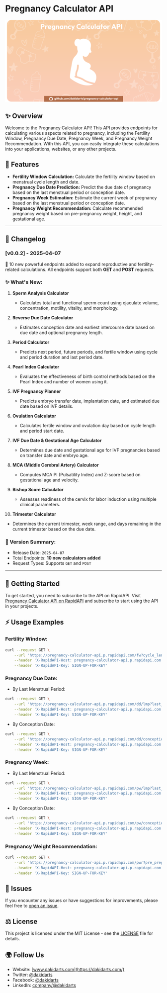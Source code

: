# Pregnancy Calculator API

![Cover Photo](assets/cover.png)

## ✨ Overview

Welcome to the Pregnancy Calculator API! This API provides endpoints for calculating various aspects related to pregnancy, including the Fertility Window, Pregnancy Due Date, Pregnancy Week, and Pregnancy Weight Recommendation. With this API, you can easily integrate these calculations into your applications, websites, or any other projects.

## 🚀 Features

- **Fertility Window Calculation:** Calculate the fertility window based on menstrual cycle length and date.
- **Pregnancy Due Date Prediction:** Predict the due date of pregnancy based on the last menstrual period or conception date.
- **Pregnancy Week Estimation:** Estimate the current week of pregnancy based on the last menstrual period or conception date.
- **Pregnancy Weight Recommendation:** Calculate recommended pregnancy weight based on pre-pregnancy weight, height, and gestational age.

---

## 📌 Changelog

### [v0.0.2] - 2025-04-07
 🚀 10 new powerful endpoints added to expand reproductive and fertility-related calculations. All endpoints support both **GET** and **POST** requests.

### ✨ What's New:

1. **Sperm Analysis Calculator**
   - Calculates total and functional sperm count using ejaculate volume, concentration, motility, vitality, and morphology.

2. **Reverse Due Date Calculator**
   - Estimates conception date and earliest intercourse date based on due date and optional pregnancy length.

3. **Period Calculator**
   - Predicts next period, future periods, and fertile window using cycle and period duration and last period date.

4. **Pearl Index Calculator**
   - Evaluates the effectiveness of birth control methods based on the Pearl Index and number of women using it.

5. **IVF Pregnancy Planner**
   - Predicts embryo transfer date, implantation date, and estimated due date based on IVF details.

6. **Ovulation Calculator**
   - Calculates fertile window and ovulation day based on cycle length and period start date.

7. **IVF Due Date & Gestational Age Calculator**
   - Determines due date and gestational age for IVF pregnancies based on transfer date and embryo age.

8. **MCA (Middle Cerebral Artery) Calculator**
   - Computes MCA PI (Pulsatility Index) and Z-score based on gestational age and velocity.

9. **Bishop Score Calculator**
   - Assesses readiness of the cervix for labor induction using multiple clinical parameters.

10. **Trimester Calculator**
   - Determines the current trimester, week range, and days remaining in the current trimester based on the due date.


### 🧠 Version Summary:
- Release Date: `2025-04-07`
- Total Endpoints: **10 new calculators added**
- Request Types: Supports `GET` and `POST`

---

## 🏁 Getting Started

To get started, you need to subscribe to the API on RapidAPI. Visit [Pregnancy Calculator API on RapidAPI](https://rapidapi.com/kidddevs/api/pregnancy-calculator-api) and subscribe to start using the API in your projects.

## ⚡️ Usage Examples

### Fertility Window:

```bash
curl --request GET \
	--url 'https://pregnancy-calculator-api.p.rapidapi.com/fw?cycle_length=28&menstrual_date=2023-06-01' \
	--header 'X-RapidAPI-Host: pregnancy-calculator-api.p.rapidapi.com' \
	--header 'X-RapidAPI-Key: SIGN-UP-FOR-KEY' 
```	

### Pregnancy Due Date:

- By Last Menstrual Period:

```bash
curl --request GET \
	--url 'https://pregnancy-calculator-api.p.rapidapi.com/dd/lmp?last_period_date=2023-01-01&cycle_length=28' \
	--header 'X-RapidAPI-Host: pregnancy-calculator-api.p.rapidapi.com' \
	--header 'X-RapidAPI-Key: SIGN-UP-FOR-KEY'
```

- By Conception Date:

```bash
curl --request GET \
	--url 'https://pregnancy-calculator-api.p.rapidapi.com/dd/conception?conception_date=2023-05-01' \
	--header 'X-RapidAPI-Host: pregnancy-calculator-api.p.rapidapi.com' \
	--header 'X-RapidAPI-Key: SIGN-UP-FOR-KEY'
```

### Pregnancy Week:

- By Last Menstrual Period:

```bash
curl --request GET \
	--url 'https://pregnancy-calculator-api.p.rapidapi.com/pw/lmp?last_period_date=2023-01-01&cycle_length=28' \
	--header 'X-RapidAPI-Host: pregnancy-calculator-api.p.rapidapi.com' \
	--header 'X-RapidAPI-Key: SIGN-UP-FOR-KEY'
```

- By Conception Date:

```bash
curl --request GET \
	--url 'https://pregnancy-calculator-api.p.rapidapi.com/pw/conception?conception_date=2023-05-01' \
	--header 'X-RapidAPI-Host: pregnancy-calculator-api.p.rapidapi.com' \
	--header 'X-RapidAPI-Key: SIGN-UP-FOR-KEY'
```

### Pregnancy Weight Recommendation:

```bash
curl --request GET \
	--url 'https://pregnancy-calculator-api.p.rapidapi.com/pwr?pre_pregnancy_weight=60&height=1.65&gestational_age=20' \
	--header 'X-RapidAPI-Host: pregnancy-calculator-api.p.rapidapi.com' \
	--header 'X-RapidAPI-Key: SIGN-UP-FOR-KEY'
```	
## 🔨 Issues

If you encounter any issues or have suggestions for improvements, please feel free to [open an issue](https://github.com/dakidarts/pregnancy-calculator-api/issues).

## ⚖️ License

This project is licensed under the MIT License - see the [LICENSE](https://github.com/dakidarts/pregnancy-calculator-api?tab=MIT-1-ov-file#) file for details.

## 🌍 Follow Us

- Website: [www.dakidarts.com](https://dakidarts.com/)
- Twitter: [@dakidarts](https://twitter.com/dakidarts)
- Facebook: [@dakidarts](https://www.facebook.com/dakidarts)
- LinkedIn: [company/@dakidarts](https://www.linkedin.com/company/dakidarts)
